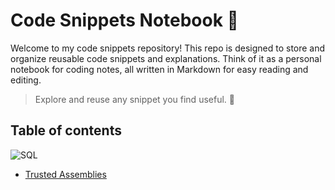 # Code Snippets Notebook 🎯

Welcome to my code snippets repository! This repo is designed to store and organize reusable code snippets and explanations. Think of it as a personal notebook for coding notes, all written in Markdown for easy reading and editing.

> Explore and reuse any snippet you find useful. 🎈

## Table of contents

![SQL](https://img.shields.io/badge/SQL-Query-blue)

-   [Trusted Assemblies](SQL/Trusted%20Assemblies.md)
